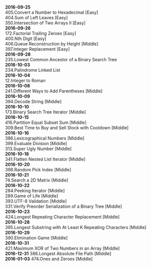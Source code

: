 **2016-09-25**  
405.Convert a Number to Hexadecimal [Easy]  
404.Sum of Left Leaves [Easy]  
350.Intersection of Two Arrays II [Easy]  
**2016-09-26**  
172.Factorial Trailing Zeroes [Easy]  
400.Nth Digit [Easy]  
406.Queue Reconstruction by Height [Middle]  
397.Integer Replacement [Easy]  
**2016-09-28**  
235.Lowest Common Ancestor of a Binary Search Tree  
**2016-10-03**  
234.Palindrome Linked List  
**2016-10-04**  
12.Integer to Roman  
**2016-10-08**  
241.Different Ways to Add Parentheses [Middle]  
**2016-10-09**  
394.Decode String [Middle]  
**2016-10-10**  
173.Binary Search Tree Iterator [Middle]  
**2016-10-15**  
416.Partition Equal Subset Sum [Middle]  
309.Best Time to Buy and Sell Stock with Cooldown [Middle]  
**2016-10-16**  
386.Lexicographical Numbers [Middle]  
399.Evaluate Division [Middle]  
313.Super Ugly Number [Middle]  
**2016-10-18**  
341.Flatten Nested List Iterator [Middle]  
**2016-10-20**  
398.Random Pick Index [Middle]  
**2016-10-21**  
74.Search a 2D Matrix [Middle]  
**2016-10-22**  
284.Peeking Iterator [Middle]  
289.Game of Life [Middle]  
393.UTF-8 Validation [Middle]  
331.Verify Preorder Serialization of a Binary Tree [Middle]  
**2016-10-23**  
424.Longest Repeating Character Replacement [Middle]  
**2016-10-28**  
395.Longest Substring with At Least K Repeating Characters [Middle]  
**2016-10-29**  
390.Elimination Game [Middle]  
**2016-10-31**  
421.Maximum XOR of Two Numbers in an Array [Middle]  
**2016-12-31**
388.Longest Absolute File Path [Middle]  
**2016-01-03**
474.Ones and Zeroes [Middle]  
